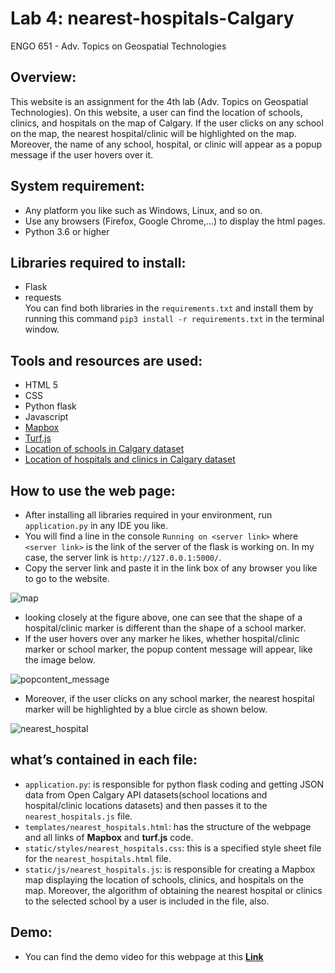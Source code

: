 # Lab 4: nearest-hospitals-Calgary

ENGO 651 - Adv. Topics on Geospatial Technologies

## Overview:
This website is an assignment for the 4th lab (Adv. Topics on Geospatial Technologies). On this website, a user can find the location of schools, clinics, and hospitals on the map of Calgary. If the user clicks on any school on the map, the nearest hospital/clinic will be highlighted on the map. Moreover, the name of any school, hospital, or clinic will appear as a popup message if the user hovers over it. 

## System requirement:
- Any platform you like such as Windows, Linux, and so on. 
- Use any browsers (Firefox, Google Chrome,...) to display the html pages. 
- Python 3.6 or higher

## Libraries required to install:
- Flask 
- requests <br>
You can find both libraries in the `requirements.txt` and install them by running this command `pip3 install -r requirements.txt` in the terminal window.

## Tools and resources are used:
- HTML 5
- CSS
- Python flask 
- Javascript
- [Mapbox](https://docs.mapbox.com/)
- [Turf.js](https://docs.mapbox.com/help/tutorials/analysis-with-turf/)
- [Location of schools in Calgary dataset](https://data.calgary.ca/Services-and-Amenities/School-Locations/fd9t-tdn2)
- [Location of hospitals and clinics in Calgary dataset](https://data.calgary.ca/Services-and-Amenities/Calgary-Health-Clinics-and-Hospitals/pp67-7mf4)

## How to use the web page:
* After installing all libraries required in your environment, run `application.py` in any IDE you like.
* You will find a line in the console `Running on <server link>` where `<server link>` is the link of the server of the flask is working on. In my case, the server link is `http://127.0.0.1:5000/`. 
* Copy the server link and paste it in the link box of any browser you like to go to the website.

![map](https://user-images.githubusercontent.com/26576895/111608400-d8d28a00-87e1-11eb-816b-f7ad5e461e6f.JPG)

* looking closely at the figure above, one can see that the shape of a hospital/clinic marker is different than the shape of a school marker. 
* If the user hovers over any marker he likes, whether hospital/clinic marker or school marker, the popup content message will appear, like the image below.

![popcontent_message](https://user-images.githubusercontent.com/26576895/111609093-9d848b00-87e2-11eb-9b30-a3082c36fba4.png)

* Moreover, if the user clicks on any school marker, the nearest hospital marker will be highlighted by a blue circle as shown below.

![nearest_hospital](https://user-images.githubusercontent.com/26576895/111619604-73d16100-87ee-11eb-9370-7502a192a442.JPG)

## what’s contained in each file:
- `application.py`: is responsible for python flask coding and getting JSON data from Open Calgary API datasets(school locations and hospital/clinic locations datasets) and then passes it to the `nearest_hospitals.js` file.
- `templates/nearest_hospitals.html`: has the structure of the webpage and all links of **Mapbox** and **turf.js** code.   
- `static/styles/nearest_hospitals.css`: this is a specified style sheet file for the `nearest_hospitals.html` file.
- `static/js/nearest_hospitals.js`: is responsible for creating a Mapbox map displaying the location of schools, clinics, and hospitals on the map. Moreover, the algorithm of obtaining the nearest hospital or clinics to the selected school by a user is included in the file, also.

## Demo:
- You can find the demo video for this webpage at this [**Link**]()

